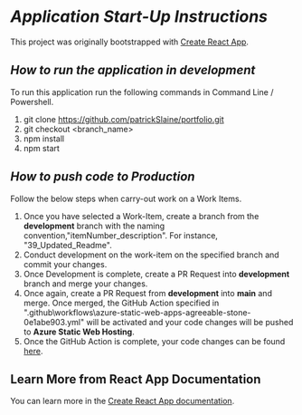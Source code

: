 # ___Application Start-Up Instructions___

This project was originally bootstrapped with [Create React App](https://github.com/facebook/create-react-app).


## ___How to run the application in development___
To run this application run the following commands in Command Line / Powershell.
1. git clone https://github.com/patrickSlaine/portfolio.git
2. git checkout <branch_name>
3. npm install
4. npm start

## ___How to push code to Production___
Follow the below steps when carry-out work on a Work Items.

1. Once you have selected a Work-Item, create a branch from the **development** branch with the naming convention,"itemNumber_description". For instance, "39_Updated_Readme".
2. Conduct development on the work-item on the specified branch and commit your changes.
3. Once Development is complete, create a PR Request into **development** branch and merge your changes.
4. Once again, create a PR Request from **development** into **main** and merge. Once merged, the GitHub Action specified in ".github\workflows\azure-static-web-apps-agreeable-stone-0e1abe903.yml" will be activated and your code changes will be pushed to **Azure Static Web Hosting**.
5. Once the GitHub Action is complete, your code changes can be found [here](https://www.patrickslaine.co.uk).

## Learn More from React App Documentation

You can learn more in the [Create React App documentation](https://facebook.github.io/create-react-app/docs/getting-started).

